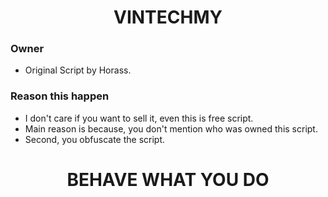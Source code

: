 <h1 align="center">VINTECHMY</h1>

### Owner
* Original Script by Horass.

### Reason this happen
* I don't care if you want to sell it, even this is free script.
* Main reason is because, you don't mention who was owned this script.
* Second, you obfuscate the script.

<h1 align="center">BEHAVE WHAT YOU DO</h1>
